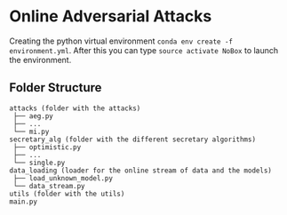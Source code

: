 # Online Adversarial Attacks

Creating the python virtual environment `conda env create -f environment.yml`. 
After this you can type `source activate NoBox` to launch the environment.

## Folder Structure
```
attacks (folder with the attacks)
 ├── aeg.py
 ├── ...
 └── mi.py 
secretary_alg (folder with the different secretary algorithms)
 ├── optimistic.py
 ├── ...
 └── single.py
data_loading (loader for the online stream of data and the models)
 ├── load_unknown_model.py
 └── data_stream.py
utils (folder with the utils)
main.py 
```
